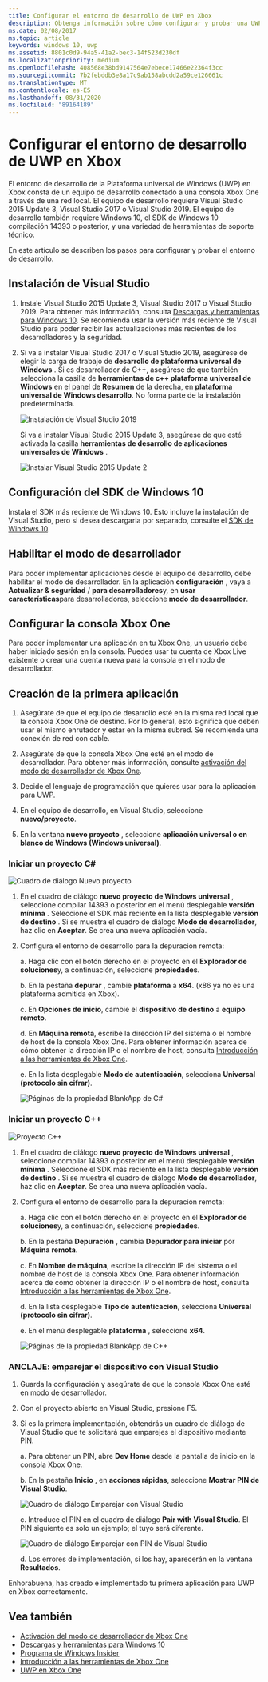 ```yaml
---
title: Configurar el entorno de desarrollo de UWP en Xbox
description: Obtenga información sobre cómo configurar y probar una UWP en un entorno de desarrollo de Xbox compuesto por un equipo de desarrollo conectado a una consola Xbox One a través de una red local.
ms.date: 02/08/2017
ms.topic: article
keywords: windows 10, uwp
ms.assetid: 8801c0d9-94a5-41a2-bec3-14f523d230df
ms.localizationpriority: medium
ms.openlocfilehash: 408568e38bd9147564e7ebece17466e22364f3cc
ms.sourcegitcommit: 7b2febddb3e8a17c9ab158abcdd2a59ce126661c
ms.translationtype: MT
ms.contentlocale: es-ES
ms.lasthandoff: 08/31/2020
ms.locfileid: "89164189"
---
```

# <a name="set-up-your-uwp-on-xbox-development-environment"></a>Configurar el entorno de desarrollo de UWP en Xbox

El entorno de desarrollo de la Plataforma universal de Windows (UWP) en Xbox consta de un equipo de desarrollo conectado a una consola Xbox One a través de una red local.
El equipo de desarrollo requiere Visual Studio 2015 Update 3, Visual Studio 2017 o Visual Studio 2019.
El equipo de desarrollo también requiere Windows 10, el SDK de Windows 10 compilación 14393 o posterior, y una variedad de herramientas de soporte técnico.

En este artículo se describen los pasos para configurar y probar el entorno de desarrollo.

## <a name="visual-studio-setup"></a>Instalación de Visual Studio

1. Instale Visual Studio 2015 Update 3, Visual Studio 2017 o Visual Studio 2019. Para obtener más información, consulta [Descargas y herramientas para Windows 10](https://dev.windows.com/downloads). Se recomienda usar la versión más reciente de Visual Studio para poder recibir las actualizaciones más recientes de los desarrolladores y la seguridad.


2. Si va a instalar Visual Studio 2017 o Visual Studio 2019, asegúrese de elegir la carga de trabajo de **desarrollo de plataforma universal de Windows** . Si es desarrollador de C++, asegúrese de que también selecciona la casilla de **herramientas de c++ plataforma universal de Windows** en el panel de **Resumen** de la derecha, en **plataforma universal de Windows desarrollo**. No forma parte de la instalación predeterminada.

    ![Instalación de Visual Studio 2019](images/development-environment-setup-1.png)

    Si va a instalar Visual Studio 2015 Update 3, asegúrese de que esté activada la casilla **herramientas de desarrollo de aplicaciones universales de Windows** .

    ![Instalar Visual Studio 2015 Update 2](images/vs_install_tools.png)

## <a name="windows-10-sdk-setup"></a>Configuración del SDK de Windows 10

Instala el SDK más reciente de Windows 10. Esto incluye la instalación de Visual Studio, pero si desea descargarla por separado, consulte el [SDK de Windows 10](https://developer.microsoft.com/windows/downloads/windows-10-sdk).


## <a name="enabling-developer-mode"></a>Habilitar el modo de desarrollador

Para poder implementar aplicaciones desde el equipo de desarrollo, debe habilitar el modo de desarrollador. En la aplicación **configuración** , vaya a **Actualizar & seguridad**  /  **para desarrolladores**y, en **usar características**para desarrolladores, seleccione **modo de desarrollador**.

## <a name="setting-up-your-xbox-one"></a>Configurar la consola Xbox One

Para poder implementar una aplicación en tu Xbox One, un usuario debe haber iniciado sesión en la consola. Puedes usar tu cuenta de Xbox Live existente o crear una cuenta nueva para la consola en el modo de desarrollador. 

## <a name="create-your-first-app"></a>Creación de la primera aplicación

1. Asegúrate de que el equipo de desarrollo esté en la misma red local que la consola Xbox One de destino. Por lo general, esto significa que deben usar el mismo enrutador y estar en la misma subred. Se recomienda una conexión de red con cable.

2. Asegúrate de que la consola Xbox One esté en el modo de desarrollador.  Para obtener más información, consulte [activación del modo de desarrollador de Xbox One](devkit-activation.md).

3. Decide el lenguaje de programación que quieres usar para la aplicación para UWP.

4. En el equipo de desarrollo, en Visual Studio, seleccione **nuevo/proyecto**.

5. En la ventana **nuevo proyecto** , seleccione **aplicación universal o en blanco de Windows (Windows universal)**.

### <a name="starting-a-c-project"></a>Iniciar un proyecto C#

  ![Cuadro de diálogo Nuevo proyecto](images/development-environment-setup-2.png)

1. En el cuadro de diálogo **nuevo proyecto de Windows universal** , seleccione compilar 14393 o posterior en el menú desplegable **versión mínima** . Seleccione el SDK más reciente en la lista desplegable **versión de destino** . Si se muestra el cuadro de diálogo **Modo de desarrollador**, haz clic en **Aceptar**. Se crea una nueva aplicación vacía.

2. Configura el entorno de desarrollo para la depuración remota:

    a. Haga clic con el botón derecho en el proyecto en el **Explorador de soluciones**y, a continuación, seleccione **propiedades**.

    b. En la pestaña **depurar** , cambie **plataforma** a **x64**. (x86 ya no es una plataforma admitida en Xbox).

    c. En **Opciones de inicio**, cambie el **dispositivo de destino** a **equipo remoto**.

    d. En **Máquina remota**, escribe la dirección IP del sistema o el nombre de host de la consola Xbox One. Para obtener información acerca de cómo obtener la dirección IP o el nombre de host, consulta [Introducción a las herramientas de Xbox One](introduction-to-xbox-tools.md).

    e. En la lista desplegable **Modo de autenticación**, selecciona **Universal (protocolo sin cifrar)**.

    ![Páginas de la propiedad BlankApp de C#](images/vs_remote.jpg)

### <a name="starting-a-c-project"></a>Iniciar un proyecto C++

  ![Proyecto C++](images/development-environment-setup-3.png)

1. En el cuadro de diálogo **nuevo proyecto de Windows universal** , seleccione compilar 14393 o posterior en el menú desplegable **versión mínima** . Seleccione el SDK más reciente en la lista desplegable **versión de destino** . Si se muestra el cuadro de diálogo **Modo de desarrollador**, haz clic en **Aceptar**. Se crea una nueva aplicación vacía.

2. Configura el entorno de desarrollo para la depuración remota:

   a. Haga clic con el botón derecho en el proyecto en el **Explorador de soluciones**y, a continuación, seleccione **propiedades**.

   b. En la pestaña **Depuración** , cambia **Depurador para iniciar** por **Máquina remota**.

   c. En **Nombre de máquina**, escribe la dirección IP del sistema o el nombre de host de la consola Xbox One. Para obtener información acerca de cómo obtener la dirección IP o el nombre de host, consulta [Introducción a las herramientas de Xbox One](introduction-to-xbox-tools.md).

   d. En la lista desplegable **Tipo de autenticación**, selecciona **Universal (protocolo sin cifrar)**.

   e. En el menú desplegable **plataforma** , seleccione **x64**.

    ![Páginas de la propiedad BlankApp de C++](images/development-environment-setup-4.png)

### <a name="pin-pair-your-device-with-visual-studio"></a>ANCLAJE: emparejar el dispositivo con Visual Studio

1. Guarda la configuración y asegúrate de que la consola Xbox One esté en modo de desarrollador.

2. Con el proyecto abierto en Visual Studio, presione F5.

3. Si es la primera implementación, obtendrás un cuadro de diálogo de Visual Studio que te solicitará que emparejes el dispositivo mediante PIN.

    a. Para obtener un PIN, abre **Dev Home** desde la pantalla de inicio en la consola Xbox One.

    b. En la pestaña **Inicio** , en **acciones rápidas**, seleccione **Mostrar PIN de Visual Studio**.
  
    ![Cuadro de diálogo Emparejar con Visual Studio](images/development-environment-setup-5.png)

    c. Introduce el PIN en el cuadro de diálogo **Pair with Visual Studio**. El PIN siguiente es solo un ejemplo; el tuyo será diferente.

    ![Cuadro de diálogo Emparejar con PIN de Visual Studio](images/devhome_pin.png)

    d. Los errores de implementación, si los hay, aparecerán en la ventana **Resultados**.

Enhorabuena, has creado e implementado tu primera aplicación para UWP en Xbox correctamente.

## <a name="see-also"></a>Vea también
- [Activación del modo de desarrollador de Xbox One](devkit-activation.md)  
- [Descargas y herramientas para Windows 10](https://developer.microsoft.com/windows/downloads)  
- [Programa de Windows Insider](https://insider.windows.com/)  
- [Introducción a las herramientas de Xbox One](introduction-to-xbox-tools.md) 
- [UWP en Xbox One](index.md)